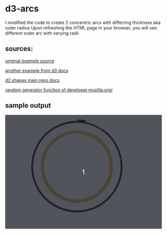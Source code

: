 # d3-arcs

I modified the code to create 2 concentric arcs with differring thickness aka outer radius
Upon refreshing the HTML page in your browser, you will see different outer arc with varying radii

## sources: 
[original example source](https://bl.ocks.org/d3indepth/3d912bbaaebcf01a05b75d088a1c9976)

[another example from d3 docs](https://bl.ocks.org/d3indepth/b52f9ab1dde3a1953367395d10483be4)

[d2 shapes main repo docs](https://www.d3indepth.com/shapes/)

[random generator function of developer.mozilla.org/](https://developer.mozilla.org/en-US/docs/Web/JavaScript/Reference/Global_Objects/Math/random)

## sample output 

![Demo](assets/demo.gif)



